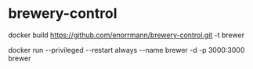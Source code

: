 # brewery-control

docker build https://github.com/enorrmann/brewery-control.git -t brewer 

docker run --privileged --restart always --name brewer -d -p 3000:3000 brewer
